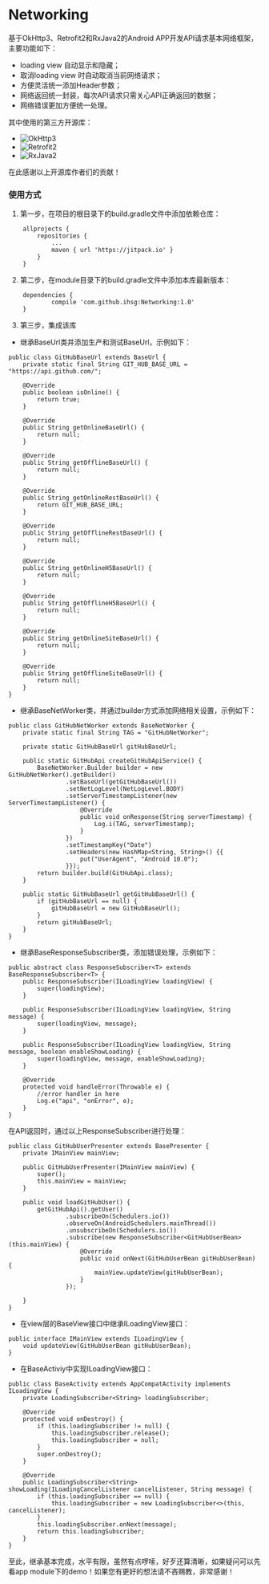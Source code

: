 # Networking 

基于OkHttp3、Retrofit2和RxJava2的Android APP开发API请求基本网络框架，主要功能如下：
- loading view 自动显示和隐藏；
- 取消loading view 时自动取消当前网络请求；
- 方便灵活统一添加Header参数；
- 网络返回统一封装，每次API请求只需关心API正确返回的数据；
- 网络错误更加方便统一处理。

其中使用的第三方开源库：
- ![OkHttp3](https://github.com/square/okhttp)
- ![Retrofit2](https://github.com/square/retrofit)
- ![RxJava2](https://github.com/ReactiveX/RxJava)

在此感谢以上开源库作者们的贡献！

### 使用方式
1. 第一步，在项目的根目录下的build.gradle文件中添加依赖仓库：
```
	allprojects {
		repositories {
			...
			maven { url 'https://jitpack.io' }
		}
	}
```
2. 第二步，在module目录下的build.gradle文件中添加本库最新版本：
```
	dependencies {
	        compile 'com.github.ihsg:Networking:1.0'
	}
```
3. 第三步，集成该库
- 继承BaseUrl类并添加生产和测试BaseUrl，示例如下：
```
public class GitHubBaseUrl extends BaseUrl {
    private static final String GIT_HUB_BASE_URL = "https://api.github.com/";

    @Override
    public boolean isOnline() {
        return true;
    }

    @Override
    public String getOnlineBaseUrl() {
        return null;
    }

    @Override
    public String getOfflineBaseUrl() {
        return null;
    }

    @Override
    public String getOnlineRestBaseUrl() {
        return GIT_HUB_BASE_URL;
    }

    @Override
    public String getOfflineRestBaseUrl() {
        return null;
    }

    @Override
    public String getOnlineH5BaseUrl() {
        return null;
    }

    @Override
    public String getOfflineH5BaseUrl() {
        return null;
    }

    @Override
    public String getOnlineSiteBaseUrl() {
        return null;
    }

    @Override
    public String getOfflineSiteBaseUrl() {
        return null;
    }
}
```
- 继承BaseNetWorker类，并通过builder方式添加网络相关设置，示例如下：
```
public class GitHubNetWorker extends BaseNetWorker {
    private static final String TAG = "GitHubNetWorker";

    private static GitHubBaseUrl gitHubBaseUrl;

    public static GitHubApi createGitHubApiService() {
        BaseNetWorker.Builder builder = new GitHubNetWorker().getBuilder()
                .setBaseUrl(getGitHubBaseUrl())
                .setNetLogLevel(NetLogLevel.BODY)
                .setServerTimestampListener(new ServerTimestampListener() {
                    @Override
                    public void onResponse(String serverTimestamp) {
                        Log.i(TAG, serverTimestamp);
                    }
                })
                .setTimestampKey("Date")
                .setHeaders(new HashMap<String, String>() {{
                    put("UserAgent", "Android 10.0");
                }});
        return builder.build(GitHubApi.class);
    }

    public static GitHubBaseUrl getGitHubBaseUrl() {
        if (gitHubBaseUrl == null) {
            gitHubBaseUrl = new GitHubBaseUrl();
        }
        return gitHubBaseUrl;
    }
}
```
- 继承BaseResponseSubscriber类，添加错误处理，示例如下：
```
public abstract class ResponseSubscriber<T> extends BaseResponseSubscriber<T> {
    public ResponseSubscriber(ILoadingView loadingView) {
        super(loadingView);
    }

    public ResponseSubscriber(ILoadingView loadingView, String message) {
        super(loadingView, message);
    }

    public ResponseSubscriber(ILoadingView loadingView, String message, boolean enableShowLoading) {
        super(loadingView, message, enableShowLoading);
    }

    @Override
    protected void handleError(Throwable e) {
        //error handler in here
        Log.e("api", "onError", e);
    }
}
```
在API返回时，通过以上ResponseSubscriber进行处理：
```
public class GitHubUserPresenter extends BasePresenter {
    private IMainView mainView;

    public GitHubUserPresenter(IMainView mainView) {
        super();
        this.mainView = mainView;
    }

    public void loadGitHubUser() {
        getGitHubApi().getUser()
                .subscribeOn(Schedulers.io())
                .observeOn(AndroidSchedulers.mainThread())
                .unsubscribeOn(Schedulers.io())
                .subscribe(new ResponseSubscriber<GitHubUserBean>(this.mainView) {
                    @Override
                    public void onNext(GitHubUserBean gitHubUserBean) {
                        mainView.updateView(gitHubUserBean);
                    }
                });

    }
}
```
- 在view层的BaseView接口中继承ILoadingView接口：
```
public interface IMainView extends ILoadingView {
    void updateView(GitHubUserBean gitHubUserBean);
}
```
- 在BaseActiviy中实现ILoadingView接口：
```
public class BaseActivity extends AppCompatActivity implements ILoadingView {
    private LoadingSubscriber<String> loadingSubscriber;

    @Override
    protected void onDestroy() {
        if (this.loadingSubscriber != null) {
            this.loadingSubscriber.release();
            this.loadingSubscriber = null;
        }
        super.onDestroy();
    }

    @Override
    public LoadingSubscriber<String> showLoading(ILoadingCancelListener cancelListener, String message) {
        if (this.loadingSubscriber == null) {
            this.loadingSubscriber = new LoadingSubscriber<>(this, cancelListener);
        }
        this.loadingSubscriber.onNext(message);
        return this.loadingSubscriber;
    }
}
```
至此，继承基本完成，水平有限，虽然有点啰嗦，好歹还算清晰，如果疑问可以先看app module下的demo！如果您有更好的想法请不吝赐教，非常感谢！
